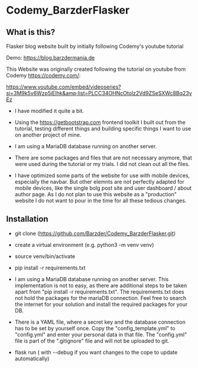 # Codemy_BarzderFlasker

## What is this?
Flasker blog website built by initially following Codemy's youtube tutorial

Demo: https://blog.barzdermania.de

This Website was originally created following the tutorial on youtube from Codemy https://codemy.com/:

https://www.youtube.com/embed/videoseries?si=3M9k5v6Wzp5iElhk&amp;list=PLCC34OHNcOtolz2Vd9ZSeSXWc8Bq23yEz


* I have modified it quite a bit.

* Using the https://getbootstrap.com frontend toolkit I built out from the tutorial, testing different things and building specific things I want to use on another project of mine.

* I am using a MariaDB database running on another server.

* There are some packages and files that are not necessary anymore, that were used during the tutorial or my trials. I did not clean out all the files.

* I have optimized some parts of the website for use with mobile devices, especially the navbar. But other elemnts are not perfectly adapted for mobile devices, like the single bolg post site and user dashboard / about author page. As I do not plan to use this website as a "production" website I do not want to pour in the time for all these tedious changes.

## Installation

* git clone (https://github.com/Barzder/Codemy_BarzderFlasker.git)
* create a virtual environment (e.g. python3 -m venv venv)
* source venv/bin/activate
* pip install -r requirements.txt
  
* I am using a MariaDB database running on another server. This implementation is not to easy, as there are additional steps to be taken apart from "pip install -r requirements.txt".
The requirements.txt does not hold the packages for the mariaDB connection. Feel free to search the internet for your solution and install the required packages for your DB.

* There is a YAML file, where a secret key and the database connection has to be set by yourself once.
Copy the "config_template.yml" to "config.yml" and enter your personal data in that file.
The "config.yml" file is part of the ".gitignore" file and will not be uploaded to git.

* flask run ( with --debug if you want changes to the cope to update automatically)
